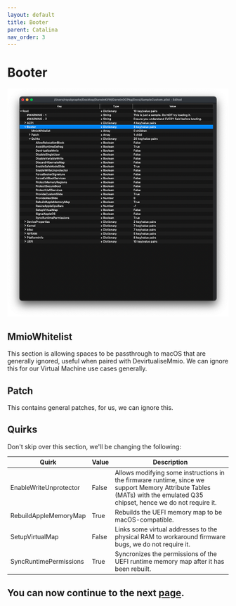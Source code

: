 ```yaml
---
layout: default
title: Booter
parent: Catalina
nav_order: 3
---
```


# Booter

<a href="https://raw.githubusercontent.com/royalgraphx/DarwinKVM/main/docs/assets/OpenCoreBooterQuirks.png"><img src="../../../assets/OpenCoreBooterQuirks.png" alt=""></a>

## MmioWhitelist

This section is allowing spaces to be passthrough to macOS that are generally ignored, useful when paired with DevirtualiseMmio. We can ignore this for our Virtual Machine use cases generally.

## Patch

This contains general patches, for us, we can ignore this.

## Quirks

Don't skip over this section, we'll be changing the following:

| Quirk  | Value | Description | 
| ----- | ----- | ----- |
| EnableWriteUnprotector | False | Allows modifying some instructions in the firmware runtime, since we support Memory Attribute Tables (MATs) with the emulated Q35 chipset, hence we do not require it. |
| RebuildAppleMemoryMap | True | Rebuilds the UEFI memory map to be macOS-compatible. |
| SetupVirtualMap | False | Links some virtual addresses to the physical RAM to workaround firmware bugs, we do not require it. |
| SyncRuntimePermissions | True | Syncronizes the permissions of the UEFI runtime memory map after it has been rebuilt. |

## You can now continue to the next <a href="../03-DeviceProperties">page</a>.

